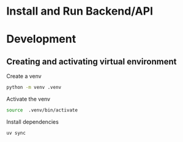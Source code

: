 # Install and Run Backend/API

# Development

## Creating and activating virtual environment

Create a venv
```bash
python -m venv .venv
```

Activate the venv
```bash
source  .venv/bin/activate
```

Install dependencies
```bash
uv sync
```

